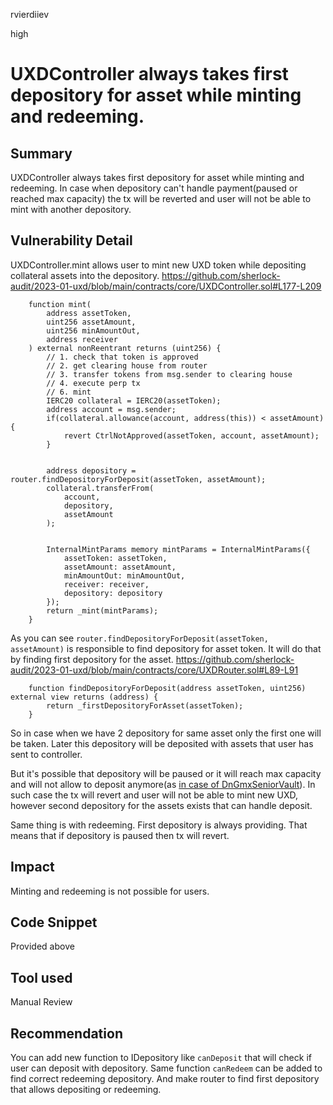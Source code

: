 rvierdiiev

high

# UXDController always takes first depository for asset while minting and redeeming.

## Summary
UXDController always takes first depository for asset while minting and redeeming. In case when depository can't handle payment(paused or reached max capacity) the tx will be reverted and user will not be able to mint with another depository.
## Vulnerability Detail
UXDController.mint allows user to mint new UXD token while depositing collateral assets into the depository.
https://github.com/sherlock-audit/2023-01-uxd/blob/main/contracts/core/UXDController.sol#L177-L209
```soldiity
    function mint(
        address assetToken,
        uint256 assetAmount,
        uint256 minAmountOut,
        address receiver
    ) external nonReentrant returns (uint256) {
        // 1. check that token is approved
        // 2. get clearing house from router
        // 3. transfer tokens from msg.sender to clearing house
        // 4. execute perp tx
        // 6. mint
        IERC20 collateral = IERC20(assetToken);
        address account = msg.sender;
        if(collateral.allowance(account, address(this)) < assetAmount) {
            revert CtrlNotApproved(assetToken, account, assetAmount);
        }


        address depository = router.findDepositoryForDeposit(assetToken, assetAmount);
        collateral.transferFrom(
            account,
            depository,
            assetAmount
        );


        InternalMintParams memory mintParams = InternalMintParams({
            assetToken: assetToken,
            assetAmount: assetAmount,
            minAmountOut: minAmountOut,
            receiver: receiver,
            depository: depository
        });
        return _mint(mintParams);
    }
```
As you can see `router.findDepositoryForDeposit(assetToken, assetAmount)` is responsible to find depository for asset token.
It will do that by finding first depository for the asset.
https://github.com/sherlock-audit/2023-01-uxd/blob/main/contracts/core/UXDRouter.sol#L89-L91
```solidity
    function findDepositoryForDeposit(address assetToken, uint256) external view returns (address) {
        return _firstDepositoryForAsset(assetToken);
    }
```
So in case when we have 2 depository for same asset only the first one will be taken.
Later this depository will be deposited with assets that user has sent to controller.

But it's possible that depository will be paused or it will reach max capacity and will not allow to deposit anymore(as [in case of DnGmxSeniorVault](https://github.com/RageTrade/delta-neutral-gmx-vaults/blob/main/contracts/vaults/DnGmxSeniorVault.sol#L310)). In such case the tx will revert and user will not be able to mint new UXD, however second depository for the assets exists that can handle deposit.

Same thing is with redeeming. First depository is always providing. That means that if depository is paused then tx will revert.
## Impact
Minting and redeeming is not possible for users.
## Code Snippet
Provided above
## Tool used

Manual Review

## Recommendation
You can add new function to IDepository like `canDeposit` that will check if user can deposit with depository.
Same function `canRedeem` can be added to find correct redeeming depository.
And make router to find first depository that allows depositing or redeeming.